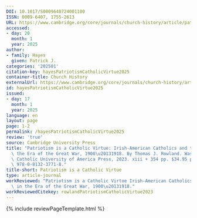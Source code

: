 ```yaml
---
DOI: 10.1017/S0009640724001100
ISSN: 0009-6407, 1755-2613
URL: https://www.cambridge.org/core/journals/church-history/article/patriotism-is-a-catholic-virtue-irishamerican-catholics-and-the-church-in-the-era-of-the-great-war-19001918-by-thomas-j-rowland-washington-dc-catholic-university-of-america-press-2023-xiii-354-pp-3495-paperback-isbn-9780813237718/941EFA8AAEC9296CE87A39B607C6B2A3?utm_source=SFMC&utm_medium=email&utm_content=Article&utm_campaign=New%20Cambridge%20Alert%20-%20Articles&WT.mc_id=New%20Cambridge%20Alert%20-%20Articles
accessed:
- day: 20
  month: 1
  year: 2025
author:
- family: Hayes
  given: Patrick J.
categories: '202501'
citation-key: hayesPatriotismCatholicVirtue2025
container-title: Church History
externalUrl: https://www.cambridge.org/core/journals/church-history/article/patriotism-is-a-catholic-virtue-irishamerican-catholics-and-the-church-in-the-era-of-the-great-war-19001918-by-thomas-j-rowland-washington-dc-catholic-university-of-america-press-2023-xiii-354-pp-3495-paperback-isbn-9780813237718/941EFA8AAEC9296CE87A39B607C6B2A3?utm_source=SFMC&utm_medium=email&utm_content=Article&utm_campaign=New%20Cambridge%20Alert%20-%20Articles&WT.mc_id=New%20Cambridge%20Alert%20-%20Articles
id: hayesPatriotismCatholicVirtue2025
issued:
- day: 17
  month: 1
  year: 2025
language: en
layout: page
page: 1-2
permalink: /hayesPatriotismCatholicVirtue2025
review: 'true'
source: Cambridge University Press
title: "Patriotism is a Catholic Virtue: Irish-American Catholics and the Church in\
  \ the Era of the Great War, 1900\u20131918. By Thomas J. Rowland. Washington, D.C.:\
  \ Catholic University of America Press, 2023. xiii + 354 pp. $34.95 paperback. ISBN:\
  \ 978-0-8132-3771-8."
title-short: Patriotism is a Catholic Virtue
type: article-journal
workReviewed: "Patriotism is a Catholic Virtue Irish-American Catholics and the Church\
  \ in the Era of the Great War, 1900\u20131918."
workReviewedCitekey: rowlandPatriotismCatholicVirtue2023
---
```

{% include reviewPageTemplate.html %}